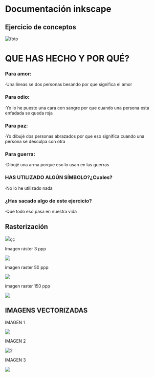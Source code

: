 # Documentación inkscape


## Ejercicio de conceptos

![foto](https://github.com/Wesley3455/Soldadura-y-disegn-3.e/blob/main/wesley%20dibujo.jpg)

# QUE HAS HECHO Y POR QUÉ?

### Para amor:

·Una lineas se dos personas besando por que significa el amor

### Para odio:

·Yo lo he puesto una cara con sangre por que cuando una persona esta enfadada se queda roja

### Para paz:

·Yo dibujé dos personas abrazados por que eso significa cuando una persona se desculpa con otra

### Para guerra:

·Dibujé una arma porque eso lo usan en las guerras 

### HAS UTILIZADO ALGÚN SÍMBOLO?¿Cuales?

·No lo he utilizado nada 

### ¿Has sacado algo de este ejercicio?

·Que todo eso pasa en nuestra vida

## Rasterización


![](https://raw.githubusercontent.com/Wesley3455/Soldadura-y-disegn-3.e/4031af05e05df972cde74e512c2421056919aeba/imagen%20vectorial.svg)çç

Imagen ráster 3 ppp

![](https://raw.githubusercontent.com/Wesley3455/Soldadura-y-disegn-3.e/main/rect88.png)

imagen raster 50 ppp

![](https://github.com/Wesley3455/Soldadura-y-disegn-3.e/blob/main/rect88wb.png)

imagen raster 150 ppp

![](https://github.com/Wesley3455/Soldadura-y-disegn-3.e/blob/main/rect88150.png)

## IMAGENS VECTORIZADAS 

IMAGEN 1

![](https://github.com/Wesley3455/Soldadura-y-disegn-3.e/blob/main/imagen%20vectorizada%202.svg)

IMAGEN 2

![2](https://github.com/Wesley3455/Soldadura-y-disegn-3.e/blob/main/imagen%20vectorizada%203.svg)

IMAGEN 3

![](https://github.com/Wesley3455/Soldadura-y-disegn-3.e/blob/main/imagen%20vectorizada%204.svg)
